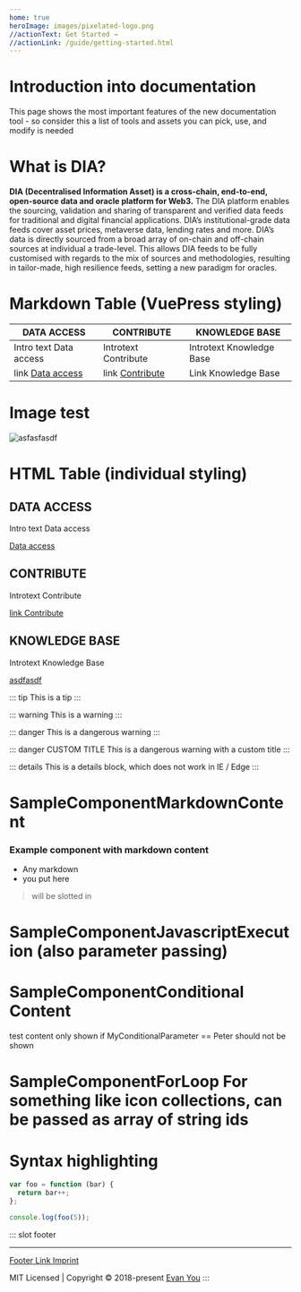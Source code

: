 ```yaml
---
home: true
heroImage: images/pixelated-logo.png
//actionText: Get Started →
//actionLink: /guide/getting-started.html
---
```


# Introduction into documentation
This page shows the most important features of the new documentation tool - so consider this a list of tools and assets you can pick, use, and modify is needed

# What is DIA? 
__DIA (Decentralised Information Asset) is a cross-chain, end-to-end, open-source data and oracle platform for Web3.__
The DIA platform enables the sourcing, validation and sharing of transparent and verified data feeds for traditional and digital financial applications. DIA’s institutional-grade data feeds cover asset prices, metaverse data, lending rates and more.
DIA’s data is directly sourced from a broad array of on-chain and off-chain sources at individual a trade-level. This allows DIA feeds to be fully customised with regards to the mix of sources and methodologies, resulting in tailor-made, high resilience feeds, setting a new paradigm for oracles.

# Markdown Table (VuePress styling)

| DATA ACCESS | CONTRIBUTE | KNOWLEDGE BASE |
| ----------- | ---------- | -------------- |
| Intro text Data access   | Introtext Contribute | Introtext Knowledge Base |
| link [Data access](doc_dir_data-access/ "title text link hello world data access!") | link [Contribute](doc_dir_contribute/ "title text link hello world data access!") | Link Knowledge Base |


# Image test
![asfasfasdf](images/somelogo.png)



# HTML Table (individual styling)
<div class="features">
  <div class="feature">
    <h2>DATA ACCESS</h2>
    <p>Intro text Data access</p>
    <a href="doc_dir_data-access/">Data access</a>
  </div>
  <div class="feature">
    <h2>CONTRIBUTE</h2>
    <p>Introtext Contribute</p>
    <a href="doc_dir_contribute/">link Contribute</a>
  </div>
  <div class="feature">
    <h2>KNOWLEDGE BASE</h2>
    <p>Introtext Knowledge Base</p>
    <a href="asdfasdfa">asdfasdf</a>
  </div>
</div>

::: tip
This is a tip
:::

::: warning
This is a warning
:::

::: danger
This is a dangerous warning
:::

::: danger CUSTOM TITLE
This is a dangerous warning with a custom title
:::

::: details
This is a details block, which does not work in IE / Edge
:::


# SampleComponentMarkdownContent
<SampleComponentMarkdownContent>

### Example component with markdown content 
- Any markdown
- you put here
> will be slotted in 

</SampleComponentMarkdownContent>

# SampleComponentJavascriptExecution (also parameter passing)
<SampleComponentJavascriptExecution display-text="display text" headlineText="hello world" />


# SampleComponentConditional Content
<SampleComponentCondition MyConditionalParameter='Peter'>
  test content only shown if MyConditionalParameter == Peter
</SampleComponentCondition>

<SampleComponentCondition MyConditionalParameter='xxx'>
  should not be shown
</SampleComponentCondition>

# SampleComponentForLoop For something like icon collections, can be passed as array of string ids
<SampleComponentForLoop MyList="ListItem1,ListItems2" />

# Syntax highlighting

``` js
var foo = function (bar) {
  return bar++;
};

console.log(foo(5));
```

::: slot footer




-------
[Footer Link Imprint](doc_dir_data-access/ "la li lu")


MIT Licensed | Copyright © 2018-present [Evan You](https://github.com/yyx990803)
:::
